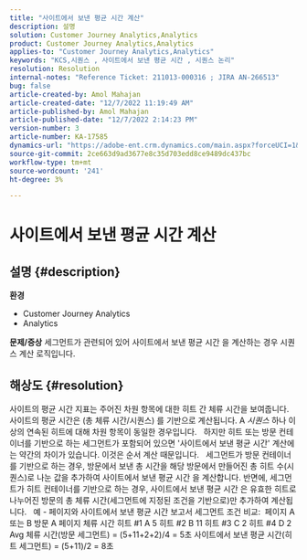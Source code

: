 ```yaml
---
title: "사이트에서 보낸 평균 시간 계산"
description: 설명
solution: Customer Journey Analytics,Analytics
product: Customer Journey Analytics,Analytics
applies-to: "Customer Journey Analytics,Analytics"
keywords: "KCS,시퀀스 , 사이트에서 보낸 평균 시간 , 시퀀스 논리"
resolution: Resolution
internal-notes: "Reference Ticket: 211013-000316 ; JIRA AN-266513"
bug: false
article-created-by: Amol Mahajan
article-created-date: "12/7/2022 11:19:49 AM"
article-published-by: Amol Mahajan
article-published-date: "12/7/2022 2:14:23 PM"
version-number: 3
article-number: KA-17585
dynamics-url: "https://adobe-ent.crm.dynamics.com/main.aspx?forceUCI=1&pagetype=entityrecord&etn=knowledgearticle&id=756b300e-2176-ed11-81aa-6045bd006a22"
source-git-commit: 2ce663d9ad3677e8c35d703edd8ce9489dc437bc
workflow-type: tm+mt
source-wordcount: '241'
ht-degree: 3%

---
```


# 사이트에서 보낸 평균 시간 계산

## 설명 {#description}

<b>환경</b>
- Customer Journey Analytics
- Analytics



<b>문제/증상</b>
세그먼트가 관련되어 있어 사이트에서 보낸 평균 시간 을 계산하는 경우 시퀀스 계산 로직입니다.


## 해상도 {#resolution}


사이트의 평균 시간 지표는 주어진 차원 항목에 대한 히트 간 체류 시간을 보여줍니다. 사이트의 평균 시간은 (총 체류 시간/시퀀스) 를 기반으로 계산됩니다. A *시퀀스* 하나 이상의 연속된 히트에 대해 차원 항목이 동일한 경우입니다.
 
하지만 히트 또는 방문 컨테이너를 기반으로 하는 세그먼트가 포함되어 있으면 &#39;사이트에서 보낸 평균 시간&#39; 계산에는 약간의 차이가 있습니다. 이것은 순서 계산 때문입니다.
 
세그먼트가 방문 컨테이너를 기반으로 하는 경우, 방문에서 보낸 총 시간을 해당 방문에서 만들어진 총 히트 수(시퀀스)로 나눈 값을 추가하여 사이트에서 보낸 평균 시간 을 계산합니다.
반면에, 세그먼트가 히트 컨테이너를 기반으로 하는 경우, 사이트에서 보낸 평균 시간 은 유효한 히트로 나누어진 방문의 총 체류 시간(세그먼트에 지정된 조건을 기반으로)만 추가하여 계산됩니다.
 
예 - 페이지와 사이트에서 보낸 평균 시간 보고서 세그먼트 조건 비교:  페이지 A 또는 B 방문 A 페이지 체류 시간 히트 #1 A 5 히트 #2 B 11 히트 #3 C 2 히트 #4 D 2 Avg 체류 시간(방문 세그먼트) = (5+11+2+2)/4 = 5초 사이트에서 보낸 평균 시간(히트 세그먼트) = (5+11)/2 = 8초
